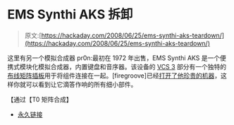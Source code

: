 # EMS Synthi AKS 拆卸

> 原文:[https://hackaday.com/2008/06/25/ems-synthi-aks-teardown/](https://hackaday.com/2008/06/25/ems-synthi-aks-teardown/)

这里有另一个模拟合成器 pr0n:最初在 1972 年出售，EMS Synthi AKS 是一个便携式模块化模拟合成器，内置键盘和音序器。该设备的 [VCS 3](http://en.wikipedia.org/wiki/VCS_3) 部分有一个独特的[布线矩阵插板](http://www.flickr.com/photos/27688089@N03/2610677103/in/set-72157605808463904/)用于将组件连接在一起。[firegroove]已经[打开了他珍贵的机器](http://www.flickr.com/photos/27688089@N03/sets/72157605808463904/)，这样你就可以看到让它滴答作响的所有细小部件。

【通过【T0 矩阵合成】

*   [永久链接](http://www.flickr.com/photos/27688089@N03/sets/72157605808463904/)